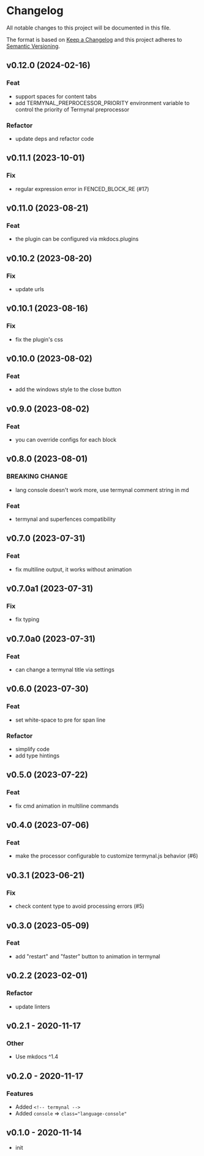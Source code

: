 # Changelog

All notable changes to this project will be documented in this file.

The format is based on [Keep a Changelog](http://keepachangelog.com/en/1.0.0/)
and this project adheres to [Semantic Versioning](http://semver.org/spec/v2.0.0.html).

## v0.12.0 (2024-02-16)

### Feat

- support spaces for content tabs
- add TERMYNAL_PREPROCESSOR_PRIORITY environment variable to control the priority of Termynal preprocessor

### Refactor

- update deps and refactor code

## v0.11.1 (2023-10-01)

### Fix

- regular expression error in FENCED_BLOCK_RE (#17)

## v0.11.0 (2023-08-21)

### Feat

- the plugin can be configured via mkdocs.plugins

## v0.10.2 (2023-08-20)

### Fix

- update urls

## v0.10.1 (2023-08-16)

### Fix

- fix the plugin's css

## v0.10.0 (2023-08-02)

### Feat

- add the windows style to the close button

## v0.9.0 (2023-08-02)

### Feat

- you can override configs for each block

## v0.8.0 (2023-08-01)

### BREAKING CHANGE

- lang console doesn't work more, use termynal comment string in md

### Feat

- termynal and superfences compatibility

## v0.7.0 (2023-07-31)

### Feat

- fix multiline output, it works without animation

## v0.7.0a1 (2023-07-31)

### Fix

- fix typing

## v0.7.0a0 (2023-07-31)

### Feat

- can change a termynal title via settings

## v0.6.0 (2023-07-30)

### Feat

- set white-space to pre for span line

### Refactor

- simplify code
- add type hintings

## v0.5.0 (2023-07-22)

### Feat

- fix cmd animation in multiline commands

## v0.4.0 (2023-07-06)

### Feat

- make the processor configurable to customize termynal.js behavior (#6)

## v0.3.1 (2023-06-21)

### Fix

- check content type to avoid processing errors (#5)

## v0.3.0 (2023-05-09)

### Feat

- add "restart" and "faster" button to animation in termynal

## v0.2.2 (2023-02-01)

### Refactor

- update linters

## v0.2.1 - 2020-11-17

### Other

- Use mkdocs ^1.4

## v0.2.0 - 2020-11-17

### Features

- Added `<!-- termynal -->`
- Added `console` => `class="language-console"`

## v0.1.0 - 2020-11-14

- init
